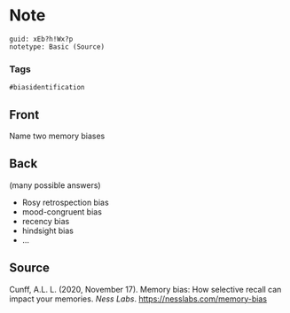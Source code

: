 # Note
```
guid: xEb?h!Wx?p
notetype: Basic (Source)
```

### Tags
```
#biasidentification
```

## Front
Name two memory biases

## Back
(many possible answers)
<ul><li>Rosy retrospection bias</li><li>mood-congruent bias</li><li>recency bias</li><li>hindsight bias</li><li>...</li></ul>

## Source

<div><div>
<div>Cunff, A.L. L. (2020, November 17). Memory bias: How selective recall can impact your memories. <i>Ness Labs</i>. <a href="https://nesslabs.com/memory-bias">https://nesslabs.com/memory-bias</a></div>
</div></div>

